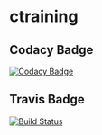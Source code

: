 # ctraining
## Codacy Badge
[![Codacy Badge](https://app.codacy.com/project/badge/Grade/12e6a8bcd3da4d148b5122b16fa177ca)](https://www.codacy.com/gh/sukhwindersingh412/ctraining/dashboard?utm_source=github.com&amp;utm_medium=referral&amp;utm_content=sukhwindersingh412/ctraining&amp;utm_campaign=Badge_Grade)
## Travis Badge
[![Build Status](https://travis-ci.com/sukhwindersingh412/ctraining.svg?branch=main)](https://travis-ci.com/sukhwindersingh412/ctraining)
